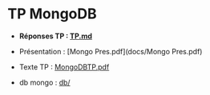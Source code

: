 # TP MongoDB

* **Réponses TP : [TP.md](docs/TP.md)**
* Présentation : [Mongo Pres.pdf](docs/Mongo Pres.pdf)
* Texte TP : [MongoDBTP.pdf](docs/MongoDBTP.pdf)


* db mongo : [db/](db)